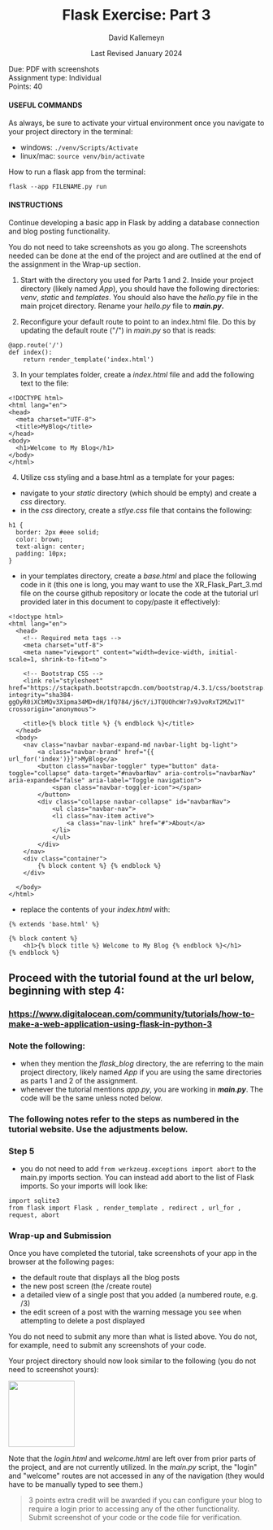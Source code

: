 <h1 style="text-align: center;">Flask Exercise: Part 3</h1>

<p style="text-align: center;">David Kallemeyn</p>
<p style="text-align: center;">Last Revised January 2024</p>

Due: PDF with screenshots \
Assignment type: Individual \
Points: 40

#### USEFUL COMMANDS
As always, be sure to activate your virtual environment once you navigate to your project directory in the terminal:
  - windows: `./venv/Scripts/Activate`
  - linux/mac: `source venv/bin/activate`

How to run a flask app from the terminal:
```
flask --app FILENAME.py run
```

#### INSTRUCTIONS
Continue developing a basic app in Flask by adding a database connection and blog posting functionality.

You do not need to take screenshots as you go along. The screenshots needed can be done at the end of the project and are outlined at the end of the assignment in the Wrap-up section.



1) Start with the directory you used for Parts 1 and 2. Inside your project directory (likely named _App_), you should have the following directories:  _venv_, _static_ and _templates_. You should also have the _hello.py_ file in the main projcet directory. Rename your _hello.py_ file to **_main.py_.**

2) Reconfigure your default route to point to an index.html file. Do this by updating the default route ("/") in _main.py_ so that is reads:
```
@app.route('/')
def index():
    return render_template('index.html')
```
<div style="page-break-after: always;"></div>

3) In your templates folder, create a _index.html_ file and add the following text to the file:
```
<!DOCTYPE html>
<html lang="en">
<head>
  <meta charset="UTF-8">
  <title>MyBlog</title>
</head>
<body>
  <h1>Welcome to My Blog</h1>
</body>
</html>
```

4) Utilize css styling and a base.html as a template for your pages:
- navigate to your _static_ directory (which should be empty) and create a _css_ directory.
- in the _css_ directory, create a _stlye.css_ file that contains the following:
```
h1 {
  border: 2px #eee solid;
  color: brown;
  text-align: center;
  padding: 10px;
}
```
- in your templates directory, create a _base.html_ and place the following code in it (this one is long, you may want to use the XR_Flask_Part_3.md file on the course github repository or locate the code at the tutorial url provided later in this document to copy/paste it effectively):
```
<!doctype html>
<html lang="en">
  <head>
    <!-- Required meta tags -->
    <meta charset="utf-8">
    <meta name="viewport" content="width=device-width, initial-scale=1, shrink-to-fit=no">

    <!-- Bootstrap CSS -->
    <link rel="stylesheet" href="https://stackpath.bootstrapcdn.com/bootstrap/4.3.1/css/bootstrap.min.css" integrity="sha384-ggOyR0iXCbMQv3Xipma34MD+dH/1fQ784/j6cY/iJTQUOhcWr7x9JvoRxT2MZw1T" crossorigin="anonymous">

    <title>{% block title %} {% endblock %}</title>
  </head>
  <body>
    <nav class="navbar navbar-expand-md navbar-light bg-light">
        <a class="navbar-brand" href="{{ url_for('index')}}">MyBlog</a>
        <button class="navbar-toggler" type="button" data-toggle="collapse" data-target="#navbarNav" aria-controls="navbarNav" aria-expanded="false" aria-label="Toggle navigation">
            <span class="navbar-toggler-icon"></span>
        </button>
        <div class="collapse navbar-collapse" id="navbarNav">
            <ul class="navbar-nav">
            <li class="nav-item active">
                <a class="nav-link" href="#">About</a>
            </li>
            </ul>
        </div>
    </nav>
    <div class="container">
        {% block content %} {% endblock %}
    </div>

  </body>
</html>
```
- replace the contents of your _index.html_ with:
```
{% extends 'base.html' %}

{% block content %}
    <h1>{% block title %} Welcome to My Blog {% endblock %}</h1>
{% endblock %}
```

## Proceed with the tutorial found at the url below, beginning with step 4:
### https://www.digitalocean.com/community/tutorials/how-to-make-a-web-application-using-flask-in-python-3

### Note the following:
- when they mention the _flask_blog_ directory, the are referring to the main project directory, likely named _App_ if you are using the same directories as parts 1 and 2 of the assignment.
- whenever the tutorial mentions _app.py_, you are working in **_main.py_**. The code will be the same unless noted below.

### The following notes refer to the steps as numbered in the tutorial website. Use the adjustments below.

### Step 5
- you do not need to add `from werkzeug.exceptions import abort` to the main.py imports section. You can instead add abort to the list of Flask imports. So your imports will look like:
```
import sqlite3
from flask import Flask , render_template , redirect , url_for , request, abort
```

### Wrap-up and Submission
Once you have completed the tutorial, take screenshots of your app in the browser at the following pages:
- the default route that displays all the blog posts
- the new post screen (the /create route)
- a detailed view of a single post that you added (a numbered route, e.g. /3)
- the edit screen of a post with the warning message you see when attempting to delete a post displayed

You do not need to submit any more than what is listed above. You do not, for example, need to submit any screenshots of your code.

Your project directory should now look similar to the following (you do not need to screenshot yours): 

<img src="../projects/flask/rsc/dir.png" width="130"/>


Note that the _login.html_ and _welcome.html_ are left over from prior parts of the project, and are not currently utilized. In the _main.py_ script, the "login" and "welcome" routes are not accessed in any of the navigation (they would have to be manually typed to see them.)

> 3 points extra credit will be awarded if you can configure your blog to require a login prior to accessing any of the other functionality. Submit screenshot of your code or the code file for verification.
